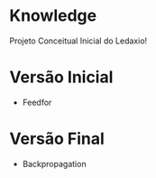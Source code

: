 # Knowledge

Projeto Conceitual Inicial do Ledaxio!

# Versão Inicial

- Feedfor

# Versão Final

- Backpropagation